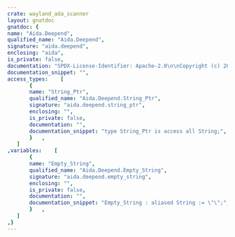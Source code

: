 ```yaml
---
crate: wayland_ada_scanner
layout: gnatdoc
gnatdoc: {
name: "Aida.Deepend",
qualified_name: "Aida.Deepend",
signature: "aida.deepend",
enclosing: "aida",
is_private: false,
documentation: "SPDX-License-Identifier: Apache-2.0\n\nCopyright (c) 2018 - 2019 Joakim Strandberg <joakim@mequinox.se>\n\nLicensed under the Apache License, Version 2.0 (the \"License\");\nyou may not use this file except in compliance with the License.\nYou may obtain a copy of the License at\n\n    http://www.apache.org/licenses/LICENSE-2.0\n\nUnless required by applicable law or agreed to in writing, software\ndistributed under the License is distributed on an \"AS IS\" BASIS,\nWITHOUT WARRANTIES OR CONDITIONS OF ANY KIND, either express or implied.\nSee the License for the specific language governing permissions and\nlimitations under the License.",
documentation_snippet: "",
access_types:    [
       {
       name: "String_Ptr",
       qualified_name: "Aida.Deepend.String_Ptr",
       signature: "aida.deepend.string_ptr",
       enclosing: "",
       is_private: false,
       documentation: "",
       documentation_snippet: "type String_Ptr is access all String;",
       }   ,
   ]
,variables:    [
       {
       name: "Empty_String",
       qualified_name: "Aida.Deepend.Empty_String",
       signature: "aida.deepend.empty_string",
       enclosing: "",
       is_private: false,
       documentation: "",
       documentation_snippet: "Empty_String : aliased String := \"\";",
       }   ,
   ]
,}
---
```

